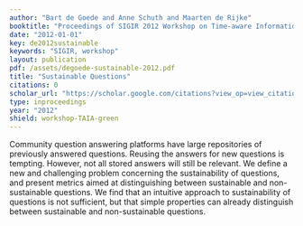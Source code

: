 ```yaml
---
author: "Bart de Goede and Anne Schuth and Maarten de Rijke"
booktitle: "Proceedings of SIGIR 2012 Workshop on Time-aware Information Access"
date: "2012-01-01"
key: de2012sustainable
keywords: "SIGIR, workshop"
layout: publication
pdf: /assets/degoede-sustainable-2012.pdf
title: "Sustainable Questions"
citations: 0
scholar_url: "https://scholar.google.com/citations?view_op=view_citation&hl=en&user=Y3ahb_wAAAAJ&pagesize=100&citation_for_view=Y3ahb_wAAAAJ:LkGwnXOMwfcC"
type: inproceedings
year: "2012"
shield: workshop-TAIA-green
---
```


Community question answering platforms have large repositories of previously answered questions. Reusing the answers for
new questions is tempting. However, not all stored answers will still be relevant. We define a new and challenging
problem concerning the sustainability of questions, and present metrics aimed at distinguishing between sustainable and
non-sustainable questions. We find that an intuitive approach to sustainability of questions is not sufficient, but that
simple properties can already distinguish between sustainable and non-sustainable questions.
